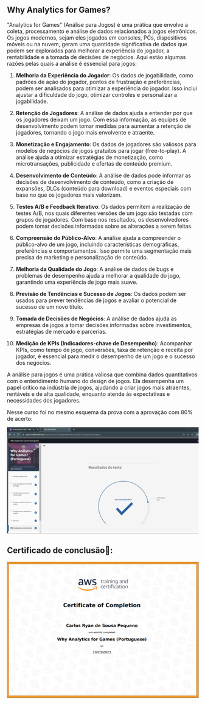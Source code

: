 
## Why Analytics for Games?

"Analytics for Games" (Análise para Jogos) é uma prática que envolve a coleta, processamento e análise de dados relacionados a jogos eletrônicos. Os jogos modernos, sejam eles jogados em consoles, PCs, dispositivos móveis ou na nuvem, geram uma quantidade significativa de dados que podem ser explorados para melhorar a experiência do jogador, a rentabilidade e a tomada de decisões de negócios. Aqui estão algumas razões pelas quais a análise é essencial para jogos:

1. **Melhoria da Experiência do Jogador**: Os dados de jogabilidade, como padrões de ação do jogador, pontos de frustração e preferências, podem ser analisados para otimizar a experiência do jogador. Isso inclui ajustar a dificuldade do jogo, otimizar controles e personalizar a jogabilidade.

2. **Retenção de Jogadores**: A análise de dados ajuda a entender por que os jogadores deixam um jogo. Com essa informação, as equipes de desenvolvimento podem tomar medidas para aumentar a retenção de jogadores, tornando o jogo mais envolvente e atraente.

3. **Monetização e Engajamento**: Os dados de jogadores são valiosos para modelos de negócios de jogos gratuitos para jogar (free-to-play). A análise ajuda a otimizar estratégias de monetização, como microtransações, publicidade e ofertas de conteúdo premium.

4. **Desenvolvimento de Conteúdo**: A análise de dados pode informar as decisões de desenvolvimento de conteúdo, como a criação de expansões, DLCs (conteúdo para download) e eventos especiais com base no que os jogadores mais valorizam.

5. **Testes A/B e Feedback Iterativo**: Os dados permitem a realização de testes A/B, nos quais diferentes versões de um jogo são testadas com grupos de jogadores. Com base nos resultados, os desenvolvedores podem tomar decisões informadas sobre as alterações a serem feitas.

6. **Compreensão do Público-Alvo**: A análise ajuda a compreender o público-alvo de um jogo, incluindo características demográficas, preferências e comportamentos. Isso permite uma segmentação mais precisa de marketing e personalização de conteúdo.

7. **Melhoria da Qualidade do Jogo**: A análise de dados de bugs e problemas de desempenho ajuda a melhorar a qualidade do jogo, garantindo uma experiência de jogo mais suave.

8. **Previsão de Tendências e Sucesso de Jogos**: Os dados podem ser usados para prever tendências de jogos e avaliar o potencial de sucesso de um novo título.

9. **Tomada de Decisões de Negócios**: A análise de dados ajuda as empresas de jogos a tomar decisões informadas sobre investimentos, estratégias de mercado e parcerias.

10. **Medição de KPIs (Indicadores-chave de Desempenho)**: Acompanhar KPIs, como tempo de jogo, conversões, taxa de retenção e receita por jogador, é essencial para medir o desempenho de um jogo e o sucesso dos negócios.

A análise para jogos é uma prática valiosa que combina dados quantitativos com o entendimento humano do design de jogos. Ela desempenha um papel crítico na indústria de jogos, ajudando a criar jogos mais atraentes, rentáveis e de alta qualidade, enquanto atende às expectativas e necessidades dos jogadores.

Nesse curso foi no mesmo esquema da prova com a aprovação com 80% de acerto:

<img src="https://github.com/CarlosRyan07/Programa-Bolsas-CompassUOL/blob/main/Sprint_6/13_Why_Analytics_for_Games/Certificados/Teste_Why_Analytics_for_Games.png" width="600">



## Certificado de conclusão🥇:

<img src="https://github.com/CarlosRyan07/Programa-Bolsas-CompassUOL/blob/main/Sprint_6/13_Why_Analytics_for_Games/Certificados/Certificado_Why_Analytics_for_Games.png" width="600">